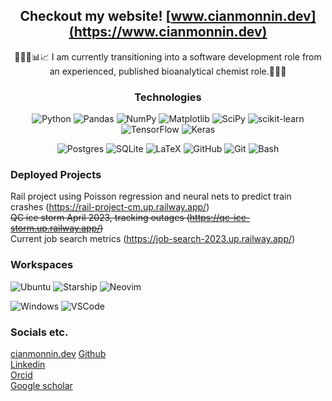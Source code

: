 

<div align="center">

## Checkout my website! [www.cianmonnin.dev](https://www.cianmonnin.dev)

👨🏻‍💻📊📈 I am currently transitioning into a software development role from an experienced, published bioanalytical chemist role.🥼🧪🧬

</div>



<div align="center">

 ### Technologies 
 
 ![Python](https://img.shields.io/badge/python-3670A0?style=for-the-badge&logo=python&logoColor=ffdd54)
 ![Pandas](https://img.shields.io/badge/pandas-%23150458.svg?style=for-the-badge&logo=pandas&logoColor=white)
 ![NumPy](https://img.shields.io/badge/numpy-%23013243.svg?style=for-the-badge&logo=numpy&logoColor=white)
 ![Matplotlib](https://img.shields.io/badge/Matplotlib-%23ffffff.svg?style=for-the-badge&logo=Matplotlib&logoColor=black)
 ![SciPy](https://img.shields.io/badge/SciPy-%230C55A5.svg?style=for-the-badge&logo=scipy&logoColor=%white)
 ![scikit-learn](https://img.shields.io/badge/scikit--learn-%23F7931E.svg?style=for-the-badge&logo=scikit-learn&logoColor=white)
 ![TensorFlow](https://img.shields.io/badge/TensorFlow-%23FF6F00.svg?style=for-the-badge&logo=TensorFlow&logoColor=white)
 ![Keras](https://img.shields.io/badge/Keras-%23D00000.svg?style=for-the-badge&logo=Keras&logoColor=white)  
 
 ![Postgres](https://img.shields.io/badge/postgres-%23316192.svg?style=for-the-badge&logo=postgresql&logoColor=white)
 ![SQLite](https://img.shields.io/badge/sqlite-%2307405e.svg?style=for-the-badge&logo=sqlite&logoColor=white)
 ![LaTeX](https://img.shields.io/badge/latex-%23008080.svg?style=for-the-badge&logo=latex&logoColor=white)
 ![GitHub](https://img.shields.io/badge/github-%23121011.svg?style=for-the-badge&logo=github&logoColor=white)
 ![Git](https://img.shields.io/badge/git-%23F05033.svg?style=for-the-badge&logo=git&logoColor=white)
 ![Bash](https://img.shields.io/badge/GNU%20Bash-4EAA25?style=for-the-badge&logo=GNU%20Bash&logoColor=white)

</div>
 
<div align="left">

### Deployed Projects
 
Rail project using Poisson regression and neural nets to predict train crashes (https://rail-project-cm.up.railway.app/)  
~~QC ice storm April 2023, tracking outages (https://qc-ice-storm.up.railway.app/)~~  
Current job search metrics (https://job-search-2023.up.railway.app/)
</div>
<div align="left">
 
### Workspaces

 ![Ubuntu](https://img.shields.io/badge/Ubuntu-E95420?style=for-the-badge&logo=ubuntu&logoColor=white)
 ![Starship](https://img.shields.io/badge/starship-DD0B78?style=for-the-badge&logo=starship&logoColor=white)
 ![Neovim](https://img.shields.io/badge/NeoVim-%2357A143.svg?&style=for-the-badge&logo=neovim&logoColor=white)  

![Windows](https://img.shields.io/badge/Windows-0078D6?style=for-the-badge&logo=windows&logoColor=white)
![VSCode](https://img.shields.io/badge/VSCode-0078D4?style=for-the-badge&logo=visual%20studio%20code&logoColor=white)
 
</div>


<div align="left">

### Socials etc.
[cianmonnin.dev](https://www.cianmonnin.dev)
[Github](https://github.com/CMonnin/)  
[Linkedin](https://www.linkedin.com/in/cmonnin/)  
[Orcid](https://orcid.org/0000-0002-8894-1571)  
[Google scholar](https://scholar.google.com/citations?user=Bgfr0bAAAAAJ&hl=en)  

</div>
<div align="left">
 


<!--
**CMonnin/CMonnin** is a ✨ _special_ ✨ repository because its `README.md` (this file) appears on your GitHub profile.

<div align="left">
 
### Currently learning:
OSU dev ops (https://devopsbootcamp.osuosl.org/)  
![Rust](https://img.shields.io/badge/Rust-black?style=for-the-badge&logo=rust&logoColor=#E57324) via [The Book](https://doc.rust-lang.org/book/) and [Advent of Code](https://adventofcode.com/)

</div>

badges
https://github.com/Ileriayo/markdown-badges



![Python](https://img.shields.io/badge/python-3670A0?style=for-the-badge&logo=python&logoColor=ffdd54)
![Pandas](https://img.shields.io/badge/pandas-%23150458.svg?style=for-the-badge&logo=pandas&logoColor=white)
![NumPy](https://img.shields.io/badge/numpy-%23013243.svg?style=for-the-badge&logo=numpy&logoColor=white)
![SciPy](https://img.shields.io/badge/SciPy-%230C55A5.svg?style=for-the-badge&logo=scipy&logoColor=%white)
![scikit-learn](https://img.shields.io/badge/scikit--learn-%23F7931E.svg?style=for-the-badge&logo=scikit-learn&logoColor=white)
![Matplotlib](https://img.shields.io/badge/Matplotlib-%23ffffff.svg?style=for-the-badge&logo=Matplotlib&logoColor=black)
![TensorFlow](https://img.shields.io/badge/TensorFlow-%23FF6F00.svg?style=for-the-badge&logo=TensorFlow&logoColor=white)
![Keras](https://img.shields.io/badge/Keras-%23D00000.svg?style=for-the-badge&logo=Keras&logoColor=white)
![SQLite](https://img.shields.io/badge/sqlite-%2307405e.svg?style=for-the-badge&logo=sqlite&logoColor=white)
![LaTeX](https://img.shields.io/badge/latex-%23008080.svg?style=for-the-badge&logo=latex&logoColor=white)
![GitHub](https://img.shields.io/badge/github-%23121011.svg?style=for-the-badge&logo=github&logoColor=white)








Data Science
python 	![Python](https://img.shields.io/badge/python-3670A0?style=for-the-badge&logo=python&logoColor=ffdd54)
panadas 	![Pandas](https://img.shields.io/badge/pandas-%23150458.svg?style=for-the-badge&logo=pandas&logoColor=white)
numpy ![NumPy](https://img.shields.io/badge/numpy-%23013243.svg?style=for-the-badge&logo=numpy&logoColor=white)
statsmodels
Scipy	![SciPy](https://img.shields.io/badge/SciPy-%230C55A5.svg?style=for-the-badge&logo=scipy&logoColor=%white)
sklearn 	![scikit-learn](https://img.shields.io/badge/scikit--learn-%23F7931E.svg?style=for-the-badge&logo=scikit-learn&logoColor=white)
matplotlib 	![Matplotlib](https://img.shields.io/badge/Matplotlib-%23ffffff.svg?style=for-the-badge&logo=Matplotlib&logoColor=black)
Tensorflow TensorFlow	![TensorFlow](https://img.shields.io/badge/TensorFlow-%23FF6F00.svg?style=for-the-badge&logo=TensorFlow&logoColor=white)
Keras 	![Keras](https://img.shields.io/badge/Keras-%23D00000.svg?style=for-the-badge&logo=Keras&logoColor=white)
SQL ![SQLite](https://img.shields.io/badge/sqlite-%2307405e.svg?style=for-the-badge&logo=sqlite&logoColor=white)
Latex ![LaTeX](https://img.shields.io/badge/latex-%23008080.svg?style=for-the-badge&logo=latex&logoColor=white)
Githiub 	![GitHub](https://img.shields.io/badge/github-%23121011.svg?style=for-the-badge&logo=github&logoColor=white)
VCcode
windows, ubuntu


Bioanalytical Chemistry
Metabolomics
Lipidomics
HPLC-QQQ (Agilent)
HPLC-QToF(Agilent)
SFC-QToF(Agilent)
LC-Orbi(Agilent-Thermo)


Linkdin
Oricd


Here are some ideas to get you started:

- 🔭 I’m currently working on ...
- 🌱 I’m currently learning ...
- 👯 I’m looking to collaborate on ...
- 🤔 I’m looking for help with ...
- 💬 Ask me about ...
- 📫 How to reach me: ...
- 😄 Pronouns: ...
- ⚡ Fun fact: ...
-->
